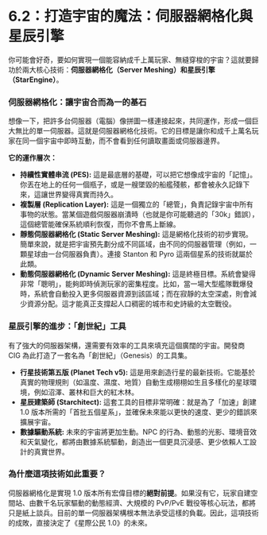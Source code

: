 # 6.2：打造宇宙的魔法：伺服器網格化與星辰引擎

你可能會好奇，要如何實現一個能容納成千上萬玩家、無縫穿梭的宇宙？這就要歸功於兩大核心技術：**伺服器網格化（Server Meshing）**和**星辰引擎（StarEngine）**。

### 伺服器網格化：讓宇宙合而為一的基石

想像一下，把許多台伺服器（電腦）像拼圖一樣連接起來，共同運作，形成一個巨大無比的單一伺服器。這就是伺服器網格化技術。它的目標是讓你和成千上萬名玩家在同一個宇宙中即時互動，而不會看到任何讀取畫面或伺服器邊界。

**它的運作層次：**

- **持續性實體串流 (PES):** 這是最底層的基礎，可以把它想像成宇宙的「記憶」。你丟在地上的任何一個瓶子，或是一艘墜毀的船艦殘骸，都會被永久記錄下來，這讓世界變得真實而持久。
- **複製層 (Replication Layer):** 這是一個獨立的「總管」，負責記錄宇宙中所有事物的狀態。當某個遊戲伺服器崩潰時（也就是你可能聽過的「30k」錯誤），這個總管能確保系統順利恢復，而你不會馬上斷線。
- **靜態伺服器網格化 (Static Server Meshing):** 這是網格化技術的初步實現。簡單來說，就是把宇宙預先劃分成不同區域，由不同的伺服器管理（例如，一顆星球由一台伺服器負責）。連接 Stanton 和 Pyro 這兩個星系的技術就屬於此類。
- **動態伺服器網格化 (Dynamic Server Meshing):** 這是終極目標。系統會變得非常「聰明」，能夠即時偵測玩家的密集程度。比如，當一場大型艦隊戰爆發時，系統會自動投入更多伺服器資源到該區域；而在寂靜的太空深處，則會減少資源分配。這才能真正支撐起人口稠密的城市和史詩級的太空戰役。

### 星辰引擎的進步：「創世紀」工具

有了強大的伺服器架構，還需要有效率的工具來填充這個廣闊的宇宙。開發商 CIG 為此打造了一套名為「創世紀」（Genesis）的工具集。

- **行星技術第五版 (Planet Tech v5):** 這是用來創造行星的最新技術。它能基於真實的物理規則（如溫度、濕度、地質）自動生成栩栩如生且多樣化的星球環境，例如沼澤、叢林和巨大的紅木林。
- **星辰建築師 (Starchitect):** 這套工具的目標非常明確：就是為了「加速」創建 1.0 版本所需的「首批五個星系」，並確保未來能以更快的速度、更少的錯誤來擴展宇宙。
- **數據驅動系統:** 未來的宇宙將更加生動。NPC 的行為、動態的光影、環境音效和天氣變化，都將由數據系統驅動，創造出一個更具沉浸感、更少依賴人工設計的真實世界。

### 為什麼這項技術如此重要？

伺服器網格化是實現 1.0 版本所有宏偉目標的**絕對前提**。如果沒有它，玩家自建空間站、由數千名玩家驅動的動態經濟、大規模的 PvP/PvE 戰役等核心玩法，都將只是紙上談兵。目前的單一伺服器架構根本無法承受這樣的負載。因此，這項技術的成敗，直接決定了《星際公民 1.0》的未來。
